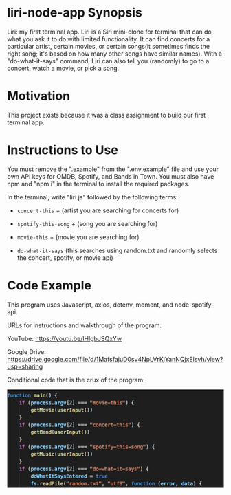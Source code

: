 # liri-node-app Synopsis
Liri: my first terminal app. Liri is a Siri mini-clone for terminal that can do what you ask it to do with limited functionality. It can find concerts for a particular artist, certain movies, or certain songs(it sometimes finds the right song; it's based on how many other songs have similar names). With a "do-what-it-says" command, Liri can also tell you (randomly) to go to a concert, watch a movie, or pick a song.

# Motivation
This project exists because it was a class assignment to build our first terminal app.

# Instructions to Use

You must remove the ".example" from the ".env.example" file and use your own API keys for OMDB, Spotify, and Bands in Town. You must also have npm and "npm i" in the terminal to install the required packages.

In the terminal, write "liri.js" followed by the following terms:

   * `concert-this` + (artist you are searching for concerts for)

   * `spotify-this-song` + (song you are searching for)

   * `movie-this` + (movie you are searching for)

   * `do-what-it-says`
   (this searches using random.txt and randomly selects the concert, spotify, or movie api)


# Code Example

  This program uses Javascript, axios, dotenv, moment, and node-spotify-api.

   URLs for instructions and walkthrough of the program:

   YouTube:  https://youtu.be/lHlgbJSQxYw

   Google Drive: https://drive.google.com/file/d/1MafsfajuD0sv4NpLVrKjYanNQjxElsvh/view?usp=sharing

Conditional code that is the crux of the program: 

![conditional code](/images/code.png?raw=true "Main condition")